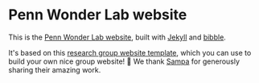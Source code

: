 Penn Wonder Lab website
===================

This is the [Penn Wonder Lab website](https://penn-wonderlab.github.io/), built with [Jekyll][] and [bibble][].

It's based on this [research group website template](https://github.com/uwsampa/research-group-web), which you can use to build your own nice group website! 🎣 We thank [Sampa](https://sampa.cs.washington.edu) for generously sharing their amazing work.

[Jekyll]: http://jekyllrb.com/
[bibble]: https://github.com/sampsyo/bibble/
